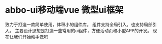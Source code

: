# abbo-ui移动端vue 微型ui框架
致力于打造一款简单使用，体积小的组件库。
组件支持全局引入，也支持局部引入。
主要设计思想是打造一些常用的ui组件，方便活动页和小型APP的开发。
现在让我们开始动手做吧

